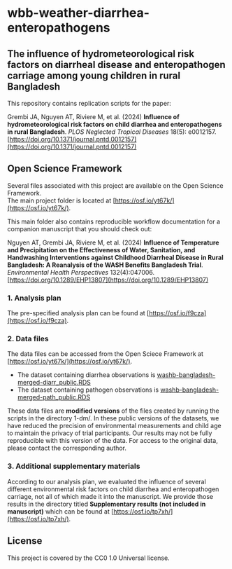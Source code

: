 # wbb-weather-diarrhea-enteropathogens
## The influence of hydrometeorological risk factors on diarrheal disease and enteropathogen carriage among young children in rural Bangladesh

This repository contains replication scripts for the paper:

Grembi JA, Nguyen AT, Riviere M, et al. (2024) **Influence of hydrometeorological risk factors on child diarrhea and enteropathogens in rural Bangladesh**. _PLOS Neglected Tropical Diseases_ 18(5): e0012157.
[https://doi.org/10.1371/journal.pntd.0012157](https://doi.org/10.1371/journal.pntd.0012157)


## Open Science Framework
Several files associated with this project are available on the Open Science Framework.  
The main project folder is located at [https://osf.io/yt67k/](https://osf.io/yt67k/). 

This main folder also contains reproducible workflow documentation for a companion manuscript that you should check out:

Nguyen AT, Grembi JA, Riviere M, et al. (2024) **Influence of Temperature and Precipitation on the Effectiveness of Water, Sanitation, and Handwashing Interventions against Childhood Diarrheal Disease in Rural Bangladesh: A Reanalysis of the WASH Benefits Bangladesh Trial**. _Environmental Health Perspectives_ 132(4):047006.
[https://doi.org/10.1289/EHP13807](https://doi.org/10.1289/EHP13807) 

### 1. Analysis plan
The pre-specified analysis plan can be found at [https://osf.io/f9cza](https://osf.io/f9cza).

### 2. Data files
The data files can be accessed from the Open Sciece Framework at [https://osf.io/yt67k/](https://osf.io/yt67k/).

- The dataset containing diarrhea observations is [washb-bangladesh-merged-diarr_public.RDS](https://osf.io/2ay9d)
- The dataset containing pathogen observations is [washb-bangladesh-merged-path_public.RDS](https://osf.io/fekbn)

These data files are **modified versions** of the files created by running the scripts in the directory 1-dm/.
In these public versions of the datasets, we have reduced the precision of environmental measurements and child age to maintain the privacy of trial participants. Our results may not be fully reproducible with this version of the data. For access to the original data, please contact the corresponding author.

### 3. Additional supplementary materials
According to our analysis plan, we evaluated the influence of several different environmental risk factors on child diarrhea and enteropathogen carriage, not all of which made it into the manuscript.  We provide those results in the directory titled **Supplementary results (not included in manuscript)** which can be found at [https://osf.io/tp7xh/](https://osf.io/tp7xh/). 
 
## License
This project is covered by the CC0 1.0 Universal license.

